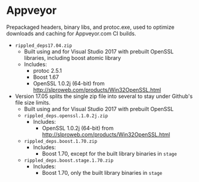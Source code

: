 # Appveyor

Prepackaged headers, binary libs, and protoc.exe, used to
optimize downloads and caching for Appveyor.com CI builds.

* `rippled_deps17.04.zip`
  * Built using and for Visual Studio 2017 with prebuilt OpenSSL
    libraries, including boost atomic library
  * Includes:
    * protoc 2.5.1
    * Boost 1.67
    * OpenSSL 1.0.2j (64-bit) from http://slproweb.com/products/Win32OpenSSL.html
* Version 17.05 splits the single zip file into several to stay under Github's
  file size limits.
  * Built using and for Visual Studio 2017 with prebuilt OpenSSL
  * `rippled_deps.openssl.1.0.2j.zip`
    * Includes:
      * OpenSSL 1.0.2j (64-bit) from http://slproweb.com/products/Win32OpenSSL.html
  * `rippled_deps.boost.1.70.zip`
    * Includes:
      * Boost 1.70, except for the built library binaries in `stage`
  * `rippled_deps.boost.stage.1.70.zip`
    * Includes:
      * Boost 1.70, only the built library binaries in `stage`
